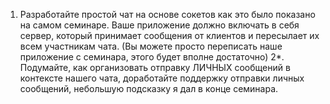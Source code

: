 1. Разработайте простой чат на основе сокетов как это было показано на самом семинаре.
   Ваше приложение должно включать в себя сервер, который принимает сообщения от клиентов и пересылает их всем участникам чата.
   (Вы можете просто переписать наше приложение с семинара, этого будет вполне достаточно)
2*. Подумайте, как организовать отправку ЛИЧНЫХ сообщений в контексте нашего чата, доработайте поддержку отправки личных сообщений,
    небольшую подсказку я дал в конце семинара.
